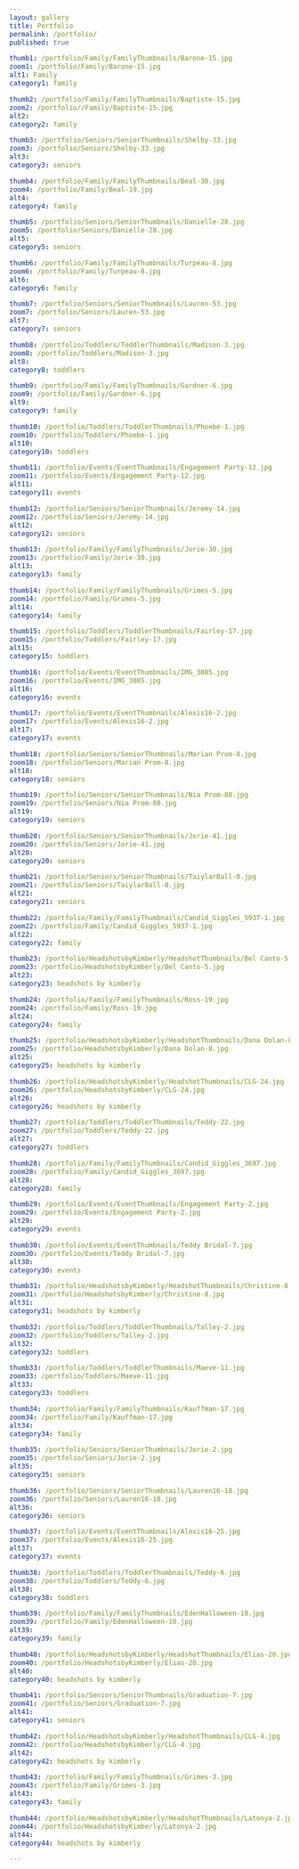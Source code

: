 ```yaml
---
layout: gallery
title: Portfolio
permalink: /portfolio/
published: true

thumb1: /portfolio/Family/FamilyThumbnails/Barone-15.jpg
zoom1: /portfolio/Family/Barone-15.jpg
alt1: Family
category1: family

thumb2: /portfolio/Family/FamilyThumbnails/Baptiste-15.jpg
zoom2: /portfolio//Family/Baptiste-15.jpg
alt2: 
category2: family

thumb3: /portfolio/Seniors/SeniorThumbnails/Shelby-33.jpg
zoom3: /portfolio/Seniors/Shelby-33.jpg
alt3: 
category3: seniors

thumb4: /portfolio/Family/FamilyThumbnails/Beal-30.jpg
zoom4: /portfolio/Family/Beal-19.jpg
alt4: 
category4: family

thumb5: /portfolio/Seniors/SeniorThumbnails/Danielle-28.jpg
zoom5: /portfolio/Seniors/Danielle-28.jpg
alt5: 
category5: seniors

thumb6: /portfolio/Family/FamilyThumbnails/Turpeau-8.jpg
zoom6: /portfolio/Family/Turpeau-8.jpg
alt6: 
category6: family

thumb7: /portfolio/Seniors/SeniorThumbnails/Lauren-53.jpg
zoom7: /portfolio/Seniors/Lauren-53.jpg
alt7: 
category7: seniors

thumb8: /portfolio/Toddlers/ToddlerThumbnails/Madison-3.jpg
zoom8: /portfolio/Toddlers/Madison-3.jpg
alt8: 
category8: toddlers

thumb9: /portfolio/Family/FamilyThumbnails/Gardner-6.jpg
zoom9: /portfolio/Family/Gardner-6.jpg
alt9: 
category9: family

thumb10: /portfolio/Toddlers/ToddlerThumbnails/Phoebe-1.jpg
zoom10: /portfolio/Toddlers/Phoebe-1.jpg
alt10: 
category10: toddlers

thumb11: /portfolio/Events/EventThumbnails/Engagement Party-12.jpg
zoom11: /portfolio/Events/Engagement Party-12.jpg
alt11: 
category11: events

thumb12: /portfolio/Seniors/SeniorThumbnails/Jeremy-14.jpg
zoom12: /portfolio/Seniors/Jeremy-14.jpg
alt12: 
category12: seniors

thumb13: /portfolio/Family/FamilyThumbnails/Jorie-30.jpg
zoom13: /portfolio/Family/Jorie-30.jpg
alt13: 
category13: family

thumb14: /portfolio/Family/FamilyThumbnails/Grimes-5.jpg
zoom14: /portfolio/Family/Grimes-5.jpg
alt14: 
category14: family

thumb15: /portfolio/Toddlers/ToddlerThumbnails/Fairley-17.jpg
zoom15: /portfolio/Toddlers/Fairley-17.jpg
alt15: 
category15: toddlers

thumb16: /portfolio/Events/EventThumbnails/IMG_3085.jpg
zoom16: /portfolio/Events/IMG_3085.jpg
alt16: 
category16: events

thumb17: /portfolio/Events/EventThumbnails/Alexis16-2.jpg
zoom17: /portfolio/Events/Alexis16-2.jpg
alt17: 
category17: events

thumb18: /portfolio/Seniors/SeniorThumbnails/Marian Prom-8.jpg
zoom18: /portfolio/Seniors/Marian Prom-8.jpg
alt18: 
category18: seniors

thumb19: /portfolio/Seniors/SeniorThumbnails/Nia Prom-80.jpg
zoom19: /portfolio/Seniors/Nia Prom-80.jpg
alt19: 
category19: seniors

thumb20: /portfolio/Seniors/SeniorThumbnails/Jorie-41.jpg
zoom20: /portfolio/Seniors/Jorie-41.jpg
alt20: 
category20: seniors

thumb21: /portfolio/Seniors/SeniorThumbnails/TaiylarBall-8.jpg
zoom21: /portfolio/Seniors/TaiylarBall-8.jpg
alt21: 
category21: seniors

thumb22: /portfolio/Family/FamilyThumbnails/Candid_Giggles_5937-1.jpg
zoom22: /portfolio/Family/Candid_Giggles_5937-1.jpg
alt22: 
category22: family

thumb23: /portfolio/HeadshotsbyKimberly/HeadshotThumbnails/Bel Canto-5.jpg
zoom23: /portfolio/HeadshotsbyKimberly/Bel Canto-5.jpg
alt23: 
category23: headshots by kimberly

thumb24: /portfolio/Family/FamilyThumbnails/Ross-19.jpg
zoom24: /portfolio/Family/Ross-19.jpg
alt24: 
category24: family

thumb25: /portfolio/HeadshotsbyKimberly/HeadshotThumbnails/Dana Dolan-8.jpg
zoom25: /portfolio/HeadshotsbyKimberly/Dana Dolan-8.jpg
alt25: 
category25: headshots by kimberly

thumb26: /portfolio/HeadshotsbyKimberly/HeadshotThumbnails/CLG-24.jpg
zoom26: /portfolio/HeadshotsbyKimberly/CLG-24.jpg
alt26: 
category26: headshots by kimberly

thumb27: /portfolio/Toddlers/ToddlerThumbnails/Teddy-22.jpg
zoom27: /portfolio/Toddlers/Teddy-22.jpg
alt27: 
category27: toddlers

thumb28: /portfolio/Family/FamilyThumbnails/Candid_Giggles_3697.jpg
zoom28: /portfolio/Family/Candid_Giggles_3697.jpg
alt28: 
category28: family

thumb29: /portfolio/Events/EventThumbnails/Engagement Party-2.jpg
zoom29: /portfolio/Events/Engagement Party-2.jpg
alt29: 
category29: events

thumb30: /portfolio/Events/EventThumbnails/Teddy Bridal-7.jpg
zoom30: /portfolio/Events/Teddy Bridal-7.jpg
alt30: 
category30: events

thumb31: /portfolio/HeadshotsbyKimberly/HeadshotThumbnails/Christine-8.jpg
zoom31: /portfolio/HeadshotsbyKimberly/Christine-8.jpg
alt31: 
category31: headshots by kimberly

thumb32: /portfolio/Toddlers/ToddlerThumbnails/Talley-2.jpg
zoom32: /portfolio/Toddlers/Talley-2.jpg
alt32: 
category32: toddlers

thumb33: /portfolio/Toddlers/ToddlerThumbnails/Maeve-11.jpg
zoom33: /portfolio/Toddlers/Maeve-11.jpg
alt33: 
category33: toddlers

thumb34: /portfolio/Family/FamilyThumbnails/Kauffman-17.jpg
zoom34: /portfolio/Family/Kauffman-17.jpg
alt34: 
category34: family

thumb35: /portfolio/Seniors/SeniorThumbnails/Jorie-2.jpg
zoom35: /portfolio/Seniors/Jorie-2.jpg
alt35: 
category35: seniors

thumb36: /portfolio/Seniors/SeniorThumbnails/Lauren16-18.jpg
zoom36: /portfolio/Seniors/Lauren16-18.jpg
alt36: 
category36: seniors

thumb37: /portfolio/Events/EventThumbnails/Alexis16-25.jpg
zoom37: /portfolio/Events/Alexis16-25.jpg
alt37: 
category37: events

thumb38: /portfolio/Toddlers/ToddlerThumbnails/Teddy-6.jpg
zoom38: /portfolio/Toddlers/Teddy-6.jpg
alt38: 
category38: toddlers

thumb39: /portfolio/Family/FamilyThumbnails/EdenHalloween-10.jpg
zoom39: /portfolio/Family/EdenHalloween-10.jpg
alt39: 
category39: family

thumb40: /portfolio/HeadshotsbyKimberly/HeadshotThumbnails/Elias-20.jpg
zoom40: /portfolio/HeadshotsbyKimberly/Elias-20.jpg
alt40: 
category40: headshots by kimberly

thumb41: /portfolio/Seniors/SeniorThumbnails/Graduation-7.jpg
zoom41: /portfolio/Seniors/Graduation-7.jpg
alt41: 
category41: seniors

thumb42: /portfolio/HeadshotsbyKimberly/HeadshotThumbnails/CLG-4.jpg
zoom42: /portfolio/HeadshotsbyKimberly/CLG-4.jpg
alt42: 
category42: headshots by kimberly

thumb43: /portfolio/Family/FamilyThumbnails/Grimes-3.jpg
zoom43: /portfolio/Family/Grimes-3.jpg
alt43: 
category43: family

thumb44: /portfolio/HeadshotsbyKimberly/HeadshotThumbnails/Latonya-2.jpg
zoom44: /portfolio/HeadshotsbyKimberly/Latonya-2.jpg
alt44: 
category44: headshots by kimberly

---
```

